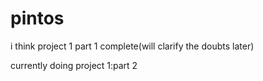 # pintos

i think project 1 part 1 complete(will clarify the doubts later)

currently doing project 1:part 2
